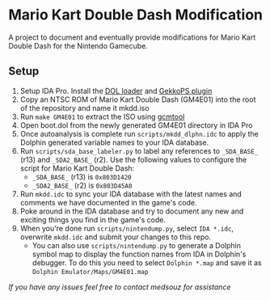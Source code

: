 Mario Kart Double Dash Modification
===================================
A project to document and eventually provide modifications for Mario Kart Double Dash for the Nintendo Gamecube.

Setup
-----
1. Setup IDA Pro. Install the [DOL loader](http://blog.delroth.net/2012/03/gcwii-dol-plugin-built-for-ida-6-1/) and [GekkoPS plugin](https://github.com/hyperiris/gekkoPS)
2. Copy an NTSC ROM of Mario Kart Double Dash (GM4E01) into the root of the repository and name it mkdd.iso
3. Run ```make GM4E01``` to extract the ISO using [gcmtool](https://github.com/medsouz/GCNToolset/tree/master/GCMTool)
4. Open boot.dol from the newly generated GM4E01 directory in IDA Pro
5. Once autoanalysis is complete run ```scripts/mkdd_dlphn.idc``` to apply the Dolphin generated variable names to your IDA database.
6. Run ```scripts/sda_base_labeler.py``` to label any references to ```_SDA_BASE_``` (r13) and ```_SDA2_BASE_``` (r2). Use the following values to configure the script for Mario Kart Double Dash:
	- ```_SDA_BASE_``` (r13) is ```0x803D1420```
	- ```_SDA2_BASE_``` (r2) is ```0x803D45A0```
7. Run ```mkdd.idc``` to sync your IDA database with the latest names and comments we have documented in the game's code.
8. Poke around in the IDA database and try to document any new and exciting things you find in the game's code.
9. When you're done run ```scripts/nintendump.py```, select ```IDA *.idc```, overwrite ```mkdd.idc``` and submit your changes to this repo.
	- You can also use ```scripts/nintendump.py``` to generate a Dolphin symbol map to display the function names from IDA in Dolphin's debugger. To do this you need to select ```Dolphin *.map``` and save it as ```Dolphin Emulator/Maps/GM4E01.map```

*If you have any issues feel free to contact medsouz for assistance*

